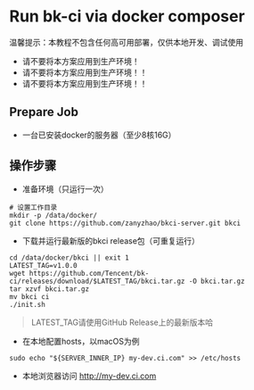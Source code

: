 # Run bk-ci via docker composer
温馨提示：本教程不包含任何高可用部署，仅供本地开发、调试使用

- 请不要将本方案应用到生产环境！
- 请不要将本方案应用到生产环境！！
- 请不要将本方案应用到生产环境！！


## Prepare Job
- 一台已安装docker的服务器（至少8核16G）

## 操作步骤
- 准备环境（只运行一次）
```shell
# 设置工作目录
mkdir -p /data/docker/
git clone https://github.com/zanyzhao/bkci-server.git bkci
```

- 下载并运行最新版的bkci release包（可重复运行）
```shell
cd /data/docker/bkci || exit 1
LATEST_TAG=v1.0.0
wget https://github.com/Tencent/bk-ci/releases/download/$LATEST_TAG/bkci.tar.gz -O bkci.tar.gz
tar xzvf bkci.tar.gz
mv bkci ci
./init.sh
```
> LATEST_TAG请使用GitHub Release上的最新版本哈

- 在本地配置hosts，以macOS为例
```shell
sudo echo "${SERVER_INNER_IP} my-dev.ci.com" >> /etc/hosts
```

- 本地浏览器访问 http://my-dev.ci.com

